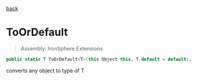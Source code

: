 ﻿

[back](/IronSphere.Extensions/ChangeTypeExtension)

# ToOrDefault

> Assembly: IronSphere.Extensions

```csharp
public static T ToOrDefault<T>(this Object this, T default = default);
```

converts any object to type of T

 